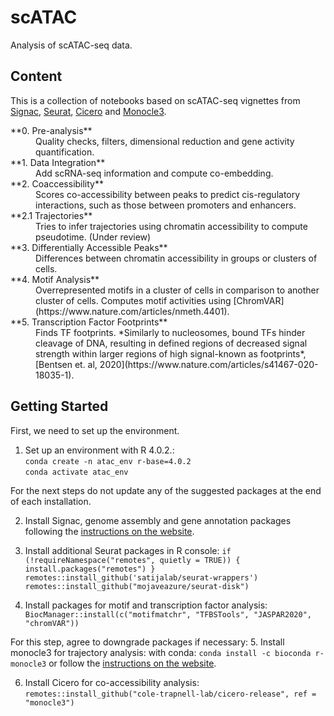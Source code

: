 # scATAC
Analysis of scATAC-seq data.

## Content

This is a collection of notebooks based on scATAC-seq vignettes from [Signac](https://satijalab.org/signac/), [Seurat](https://satijalab.org/seurat/), [Cicero](https://cole-trapnell-lab.github.io/cicero-release/docs_m3/) and [Monocle3](https://cole-trapnell-lab.github.io/monocle3/docs/introduction/).

<dl>
<dt>**0. Pre-analysis**</dt>
<dd>Quality checks, filters, dimensional reduction and gene activity quantification.</dd>
<dt>**1. Data Integration**</dt>
<dd>Add scRNA-seq information and compute co-embedding.</dd>
<dt>**2. Coaccessibility**</dt>
<dd>Scores co-accessibility between peaks to predict cis-regulatory interactions, such as those between promoters and enhancers.</dd>
<dt>**2.1 Trajectories**</dt>
<dd>Tries to infer trajectories using chromatin accessibility to compute pseudotime. (Under review)</dd>
<dt>**3. Differentially Accessible Peaks**</dt>
<dd>Differences between chromatin accessibility in groups or clusters of cells.</dd>
<dt>**4. Motif Analysis**</dt>
<dd>Overrepresented motifs in a cluster of cells in comparison to another cluster of cells. Computes motif activities using [ChromVAR](https://www.nature.com/articles/nmeth.4401).</dd>
<dt>**5. Transcription Factor Footprints**</dt>
<dd>Finds TF footprints. *Similarly to nucleosomes, bound TFs hinder cleavage of DNA, resulting in defined regions of decreased signal strength within larger regions of high signal-known as footprints*, [Bentsen et. al, 2020](https://www.nature.com/articles/s41467-020-18035-1).</dd>
</dl>

<!-- GETTING STARTED -->
## Getting Started

First, we need to set up the environment.

1. Set up an environment with R 4.0.2.: <br>
`conda create -n atac_env r-base=4.0.2`<br>
`conda activate atac_env`<br>

For the next steps do not update any of the suggested packages at the end of each installation.

2. Install Signac, genome assembly and gene annotation packages following the [instructions on the website](https://satijalab.org/signac/articles/install.html).<br>

3. Install additional Seurat packages in R console:
`if (!requireNamespace("remotes", quietly = TRUE)) {
  install.packages("remotes")
}`<br>
`remotes::install_github('satijalab/seurat-wrappers')`<br>
`remotes::install_github("mojaveazure/seurat-disk")`<br>

4. Install packages for motif and transcription factor analysis:
`BiocManager::install(c("motifmatchr", "TFBSTools", "JASPAR2020", "chromVAR"))`<br>

For this step, agree to downgrade packages if necessary:
5. Install monocle3 for trajectory analysis:
with conda: `conda install -c bioconda r-monocle3`
or follow the [instructions on the website](https://cole-trapnell-lab.github.io/monocle3/docs/installation/).

6. Install Cicero for co-accessibility analysis:
`remotes::install_github("cole-trapnell-lab/cicero-release", ref = "monocle3")`<br>
